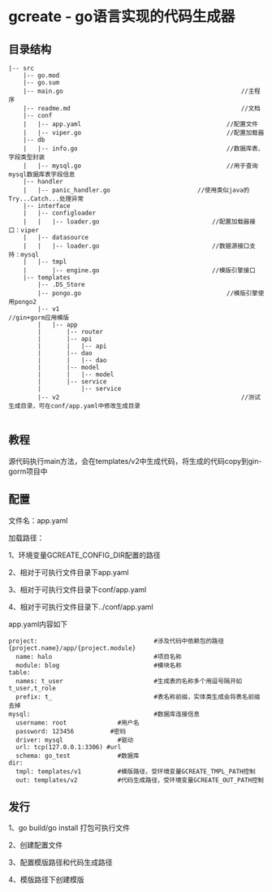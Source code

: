 # gcreate - go语言实现的代码生成器

## 目录结构

```
|-- src
    |-- go.mod
    |-- go.sum
    |-- main.go													//主程序
    |-- readme.md												//文档
    |-- conf
    |   |-- app.yaml										//配置文件
    |   |-- viper.go										//配置加载器
    |-- db
    |   |-- info.go											//数据库表、字段类型封装
    |   |-- mysql.go										//用于查询mysql数据库表字段信息
    |-- handler
    |   |-- panic_handler.go						//使用类似java的Try...Catch...处理异常
    |-- interface
    |   |-- configloader
    |   |   |-- loader.go								//配置加载器接口：viper
    |   |-- datasource
    |   |   |-- loader.go								//数据源接口支持：mysql
    |   |-- tmpl
    |       |-- engine.go								//模版引擎接口
    |-- templates
        |-- .DS_Store
        |-- pongo.go										//模版引擎使用pongo2
        |-- v1													//gin+gorm应用模版
        |   |-- app
        |       |-- router
        |       |-- api
        |       |   |-- api
        |       |-- dao
        |       |   |-- dao
        |       |-- model
        |       |   |-- model
        |       |-- service
        |           |-- service
        |-- v2													//测试生成目录，可在conf/app.yaml中修改生成目录
     
```

## 教程

源代码执行main方法，会在templates/v2中生成代码，将生成的代码copy到gin-gorm项目中

## 配置

文件名：app.yaml

加载路径：

1、环境变量GCREATE_CONFIG_DIR配置的路径

2、相对于可执行文件目录下app.yaml

3、相对于可执行文件目录下conf/app.yaml

4、相对于可执行文件目录下../conf/app.yaml

app.yaml内容如下

```
project:            					#涉及代码中依赖包的路径{project.name}/app/{project.module}
  name: halo        					#项目名称
  module: blog      					#模块名称        
table:
  names: t_user     					#生成表的名称多个用逗号隔开如t_user,t_role
  prefix: t_        					#表名称前缀，实体类生成会将表名前缀去掉
mysql:              					#数据库连接信息
  username: root              #用户名
  password: 123456          #密码
  driver: mysql               #驱动
  url: tcp(127.0.0.1:3306) #url
  schema: go_test             #数据库
dir:
  tmpl: templates/v1          #模版路径，受环境变量GCREATE_TMPL_PATH控制
  out: templates/v2           #代码生成路径，受环境变量GCREATE_OUT_PATH控制
```

## 发行

1、go build/go install 打包可执行文件

2、创建配置文件

3、配置模版路径和代码生成路径

4、模版路径下创建模版